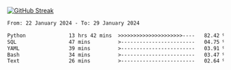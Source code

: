 [![GitHub Streak](https://streak-stats.demolab.com?user=renren-017&theme=sea&hide_border=true&background=DD272700)](https://git.io/streak-stats)

<!--START_SECTION:waka-->

```txt
From: 22 January 2024 - To: 29 January 2024

Python              13 hrs 42 mins  >>>>>>>>>>>>>>>>>>>>>----   82.42 %
SQL                 47 mins         >------------------------   04.75 %
YAML                39 mins         >------------------------   03.91 %
Bash                34 mins         >------------------------   03.47 %
Text                26 mins         >------------------------   02.64 %
```

<!--END_SECTION:waka-->
